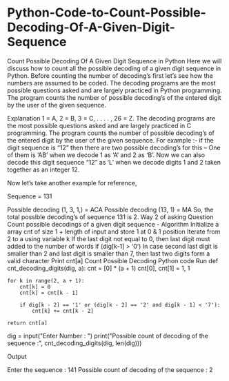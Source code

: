 # Python-Code-to-Count-Possible-Decoding-Of-A-Given-Digit-Sequence

Count Possible Decoding Of A Given Digit Sequence in Python
Here we will discuss how to count all the possible decoding of a given digit sequence in Python. Before counting the number of decoding’s first let’s see how the numbers are assumed to be coded. The decoding programs are the most possible questions asked and are largely practiced in Python programming. The program counts the number of possible decoding’s of the entered digit by the user of the given sequence.


Explanation
1 = A, 2 = B, 3 = C, . . . . , 26 = Z.
The decoding programs are the most possible questions asked and are largely practiced in C  programming. The program counts the number of possible decoding’s of the entered digit by the user of the given sequence.
For example :- if the digit sequence is “12” then there are two possible decoding’s for this – One of them is ‘AB’ when we decode 1 as ‘A’ and 2 as ‘B’. Now we can also decode this digit sequence “12” as ‘L’ when we decode digits 1 and 2 taken together as an integer 12.

Now let’s take another example for reference,

Sequence = 131

Possible decoding (1, 3, 1,)    = ACA
Possible decoding (13, 1)   = MA
So, the total possible decoding’s of sequence 131 is 2.
Way 2 of asking Question
Count possible decodings of a given digit sequence -
Algorithm
Initialize a array cnt of size 1 + length of input and store 1 at 0 & 1 position
Iterate from 2 to a using variable k
If the last digit not equal to 0, then last digit must added to the number of words if (dig[k-1] > ‘0’)
In case second last digit is smaller than 2 and last digit is smaller than 7, then last two digits form a valid character
Print cnt[a]
Count Possible Decoding
Python code
Run
def cnt_decoding_digits(dig, a):
    cnt = [0] * (a + 1)
    cnt[0], cnt[1] = 1, 1

    for k in range(2, a + 1):
        cnt[k] = 0
        cnt[k] = cnt[k - 1]

        if dig[k - 2] == '1' or (dig[k - 2] == '2' and dig[k - 1] < '7'):
            cnt[k] += cnt[k - 2]

    return cnt[a]


dig = input("Enter Number : ")
print("Possible count of decoding of the sequence :", cnt_decoding_digits(dig, len(dig)))

Output

Enter the sequence : 141
Possible count of decoding of the sequence : 2
